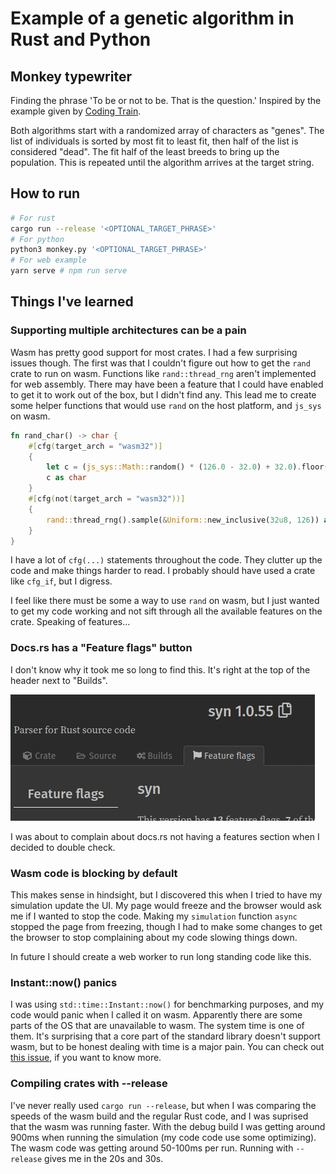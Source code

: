 # Example of a genetic algorithm in Rust and Python

## Monkey typewriter

Finding the phrase 'To be or not to be. That is the question.' Inspired by the example given by [Coding Train](https://www.youtube.com/watch?v=9zfeTw-uFCw). 

Both algorithms start with a randomized array of characters as "genes". The list of individuals is sorted by most fit to least fit, then half of the list is considered "dead". The fit half of the least breeds to bring up the population. This is repeated until the algorithm arrives at the target string.

## How to run

```bash
# For rust
cargo run --release '<OPTIONAL_TARGET_PHRASE>'
# For python
python3 monkey.py '<OPTIONAL_TARGET_PHRASE>'
# For web example
yarn serve # npm run serve
```

## Things I've learned

### Supporting multiple architectures can be a pain

Wasm has pretty good support for most crates. I had a few surprising issues though. The first was that I couldn't figure out how to get the `rand` crate to run on wasm. Functions like `rand::thread_rng` aren't implemented for web assembly. There may have been a feature that I could have enabled to get it to work out of the box, but I didn't find any. This lead me to create some helper functions that would use `rand` on the host platform, and `js_sys` on wasm.

```rust
fn rand_char() -> char {
    #[cfg(target_arch = "wasm32")]
    {
        let c = (js_sys::Math::random() * (126.0 - 32.0) + 32.0).floor() as u8;
        c as char
    }
    #[cfg(not(target_arch = "wasm32"))]
    {
        rand::thread_rng().sample(&Uniform::new_inclusive(32u8, 126)) as char
    }
}
```

I have a lot of `cfg(...)` statements throughout the code. They clutter up the code and make things harder to read. I probably should have used a crate like `cfg_if`, but I digress.

I feel like there must be some a way to use `rand` on wasm, but I just wanted to get my code working and not sift through all the available features on the crate. Speaking of features...

### Docs.rs has a "Feature flags" button

I don't know why it took me so long to find this. It's right at the top of the header next to "Builds".

![./screenshot_features.png](./screenshot_features.png)

I was about to complain about docs.rs not having a features section when I decided to double check.

### Wasm code is blocking by default

This makes sense in hindsight, but I discovered this when I tried to have my simulation update the UI. My page would freeze and the browser would ask me if I wanted to stop the code. Making my `simulation` function `async` stopped the page from freezing, though I had to make some changes to get the browser to stop complaining about my code slowing things down.

In future I should create a web worker to run long standing code like this.

### Instant::now() panics

I was using `std::time::Instant::now()` for benchmarking purposes, and my code would panic when I called it on wasm. Apparently there are some parts of the OS that are unavailable to wasm. The system time is one of them. It's surprising that a core part of the standard library doesn't support wasm, but to be honest dealing with time is a major pain. You can check out [this issue](https://github.com/rust-lang/rust/issues/48564), if you want to know more.

### Compiling crates with --release

I've never really used `cargo run --release`, but when I was comparing the speeds of the wasm build and the regular Rust code, and I was suprised that the wasm was running faster. With the debug build I was getting around 900ms when running the simulation (my code code use some optimizing). The wasm code was getting around 50-100ms per run. Running with `--release` gives me in the 20s and 30s.